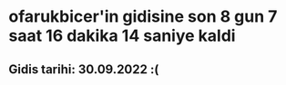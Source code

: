 # ofarukbicer'in gidisine son 8 gun 7 saat 16 dakika 14 saniye kaldi

## Gidis tarihi: 30.09.2022 :(